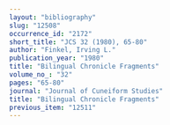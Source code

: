 ```yaml
---
layout: "bibliography"
slug: "12508"
occurrence_id: "2172"
short_title: "JCS 32 (1980), 65-80"
author: "Finkel, Irving L."
publication_year: "1980"
title: "Bilingual Chronicle Fragments"
volume_no_: "32"
pages: "65-80"
journal: "Journal of Cuneiform Studies"
title: "Bilingual Chronicle Fragments"
previous_item: "12511"
---
```

